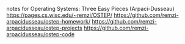 notes for Operating Systems: Three Easy Pieces (Arpaci-Dusseau)
https://pages.cs.wisc.edu/~remzi/OSTEP/
https://github.com/remzi-arpacidusseau/ostep-homework/
https://github.com/remzi-arpacidusseau/ostep-projects
https://github.com/remzi-arpacidusseau/ostep-code